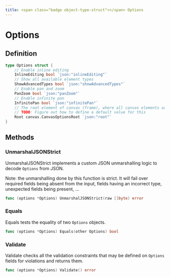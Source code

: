 ```yaml
---
title: <span class="badge object-type-struct"></span> Options
---
```

# <span class="badge object-type-struct"></span> Options

## Definition

```go
type Options struct {
    // Enable inline editing
    InlineEditing bool `json:"inlineEditing"`
    // Show all available element types
    ShowAdvancedTypes bool `json:"showAdvancedTypes"`
    // Enable pan and zoom
    PanZoom bool `json:"panZoom"`
    // Enable infinite pan
    InfinitePan bool `json:"infinitePan"`
    // The root element of canvas (frame), where all canvas elements are nested
    // TODO: Figure out how to define a default value for this
    Root canvas.CanvasOptionsRoot `json:"root"`
}
```
## Methods

### <span class="badge object-method"></span> UnmarshalJSONStrict

UnmarshalJSONStrict implements a custom JSON unmarshalling logic to decode `Options` from JSON.

Note: the unmarshalling done by this function is strict. It will fail over required fields being absent from the input, fields having an incorrect type, unexpected fields being present, …

```go
func (options *Options) UnmarshalJSONStrict(raw []byte) error
```

### <span class="badge object-method"></span> Equals

Equals tests the equality of two `Options` objects.

```go
func (options *Options) Equals(other Options) bool
```

### <span class="badge object-method"></span> Validate

Validate checks all the validation constraints that may be defined on `Options` fields for violations and returns them.

```go
func (options *Options) Validate() error
```

